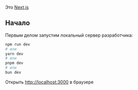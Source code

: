 Это [Next.js](https://nextjs.org/)

## Начало

Первым делом запустим локальный сервер разработчика:

```bash
npm run dev
# или
yarn dev
# или
pnpm dev
# или
bun dev
```

Открыть [http://localhost:3000](http://localhost:3000) в браузере
